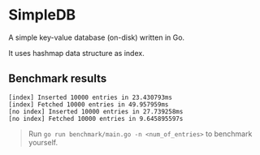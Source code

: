 # SimpleDB

A simple key-value database (on-disk) written in Go.

It uses hashmap data structure as index.

## Benchmark results

```
[index] Inserted 10000 entries in 23.430793ms
[index] Fetched 10000 entries in 49.957959ms
[no index] Inserted 10000 entries in 27.739258ms
[no index] Fetched 10000 entries in 9.645895597s

```

> Run `go run benchmark/main.go -n <num_of_entries>` to benchmark yourself.
